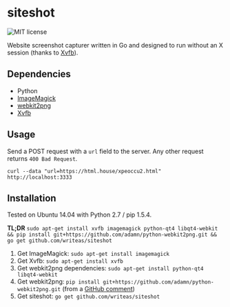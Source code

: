 siteshot
========
![MIT license](https://img.shields.io/github/license/writeas/siteshot.svg)

Website screenshot capturer written in Go and designed to run without an X session (thanks to [Xvfb](http://www.x.org/archive/X11R7.6/doc/man/man1/Xvfb.1.xhtml)).

## Dependencies

* Python
* [ImageMagick](http://www.imagemagick.org/)
* [webkit2png](https://github.com/adamn/python-webkit2png)
* [Xvfb](http://www.x.org/archive/X11R7.6/doc/man/man1/Xvfb.1.xhtml)

## Usage

Send a POST request with a `url` field to the server. Any other request returns `400 Bad Request`.

`curl --data "url=https://html.house/xpeoccu2.html" http://localhost:3333`

## Installation

Tested on Ubuntu 14.04 with Python 2.7 / pip 1.5.4.

**TL;DR** `sudo apt-get install xvfb imagemagick python-qt4 libqt4-webkit && pip install git+https://github.com/adamn/python-webkit2png.git && go get github.com/writeas/siteshot`

1. Get ImageMagick: `sudo apt-get install imagemagick`
2. Get Xvfb: `sudo apt-get install xvfb`
3. Get webkit2png dependencies: `sudo apt-get install python-qt4 libqt4-webkit`
4. Get webkit2png: `pip install git+https://github.com/adamn/python-webkit2png.git` (from a [GitHub comment](https://github.com/adamn/python-webkit2png/issues/55#issuecomment-150974776))
5. Get siteshot: `go get github.com/writeas/siteshot`
